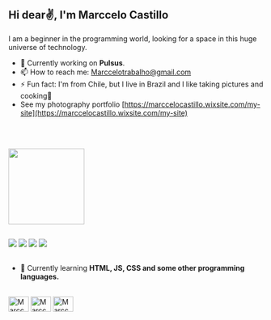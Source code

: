 ## Hi dear✌️, I'm Marccelo Castillo

I am a beginner in the programming world, looking for a space in this huge universe of technology.

- 🔭 Currently working on <strong>Pulsus</strong>.
- 📫 How to reach me: Marccelotrabalho@gmail.com
- ⚡ Fun fact: I'm from Chile, but I live in Brazil and I like taking pictures and cooking🥰
- See my photography portfolio [https://marccelocastillo.wixsite.com/my-site](https://marccelocastillo.wixsite.com/my-site)

<br> <br>

<div>
  <a href="https://marccelocastillo.wixsite.com/my-site">
<img height="150em"src="https://github-readme-stats.vercel.app/api?username=MarcceloCastillo&show_icons=true&theme=radical&include_all_commits=true&count_private=true"/>
</div>
 
  ##
  
 <div>
  <a href="https://instagram.com/marccelocasti” target="_blank"><img src="https://img.shields.io/badge/-Instagram-%23E4405F?style=for-the-badge&logo=instagram&logoColor=white" target="_blank"></a>
 <a href="https://discord.com/channels/1007060130497568929/1007060130497568933" target="_blank"><img src="https://img.shields.io/badge/Discord-7289DA?style=for-the-badge&logo=discord&logoColor=white" target="_blank"></a> 
  <a href = "mailto:marccelotrabalho@gmail.com"><img src="https://img.shields.io/badge/-Gmail-%23333?style=for-the-badge&logo=gmail&logoColor=white" target="_blank"></a>
  <a href="https://www.linkedin.com/in/marccelo-castillo-7bb973229/" target="_blank"><img src="https://img.shields.io/badge/-LinkedIn-%230077B5?style=for-the-badge&logo=linkedin&logoColor=white" target="_blank"></a> 
</div>

##

- 🌱 Currently learning <strong>HTML, JS, CSS and some other programming languages.</strong>

<div style="display: inline_block"><br>
  <img align="center" alt="Marccelo-Js" height="30" width="40" src="https://cdn.jsdelivr.net/gh/devicons/devicon/icons/javascript/javascript-plain.svg">

  <img align="center" alt="Marccelo-HTML" height="30" width="40" src="https://cdn.jsdelivr.net/gh/devicons/devicon/icons/html5/html5-original.svg">

  <img align="center" alt="Marccelo-CSS" height="30" width="40" src="https://cdn.jsdelivr.net/gh/devicons/devicon/icons/css3/css3-original.svg">

</div>
